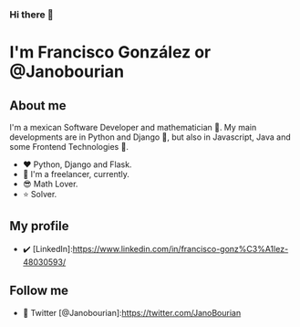 ### Hi there 👋

# **I'm Francisco González** or @Janobourian

## About me

I'm a mexican Software Developer and mathematician :rocket:. My main developments are in Python and Django :snake:, but also in Javascript, Java and some Frontend Technologies :dolphin:.

- :hearts: Python, Django and Flask.
- :office: I'm a freelancer, currently.
- :sunglasses: Math Lover.
- :star: Solver.

## My profile

- :heavy_check_mark: [LinkedIn]:https://www.linkedin.com/in/francisco-gonz%C3%A1lez-48030593/

## Follow me

- :link: Twitter [@Janobourian]:https://twitter.com/JanoBourian

